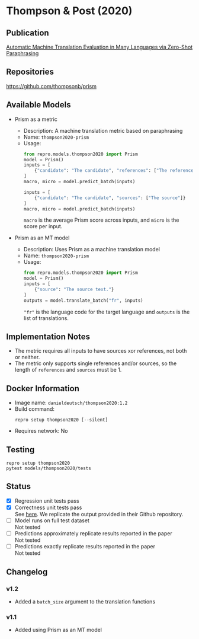 # Thompson & Post (2020)

## Publication
[Automatic Machine Translation Evaluation in Many Languages via Zero-Shot Paraphrasing](https://arxiv.org/abs/2004.14564)

## Repositories
https://github.com/thompsonb/prism

## Available Models
- Prism as a metric
  - Description: A machine translation metric based on paraphrasing
  - Name: `thompson2020-prism`
  - Usage:
    ```python
    from repro.models.thompson2020 import Prism
    model = Prism()
    inputs = [
        {"candidate": "The candidate", "references": ["The reference"]}
    ]
    macro, micro = model.predict_batch(inputs)
    
    inputs = [
        {"candidate": "The candidate", "sources": ["The source"]}
    ]
    macro, micro = model.predict_batch(inputs)
    ```
    `macro` is the average Prism score across inputs, and `micro` is the score per input.
    
- Prism as an MT model
  - Description: Uses Prism as a machine translation model
  - Name: `thompson2020-prism`
  - Usage:
    ```python
    from repro.models.thompson2020 import Prism
    model = Prism()
    inputs = [
        {"source": "The source text."}
    ]
    outputs = model.translate_batch("fr", inputs)
    ```
    `"fr"` is the language code for the target language and `outputs` is the list of translations.

## Implementation Notes
- The metric requires all inputs to have sources xor references, not both or neither.
- The metric only supports single references and/or sources, so the length of `references` and `sources` must be 1.

## Docker Information
- Image name: `danieldeutsch/thompson2020:1.2`
- Build command:
  ```shell script
  repro setup thompson2020 [--silent]
  ```
- Requires network: No
  
## Testing
```shell script
repro setup thompson2020
pytest models/thompson2020/tests
```

## Status
- [x] Regression unit tests pass   
- [x] Correctness unit tests pass  
See [here](https://github.com/danieldeutsch/repro/actions/runs/1552009837).
We replicate the output provided in their Github repository.
- [ ] Model runs on full test dataset  
Not tested
- [ ] Predictions approximately replicate results reported in the paper  
Not tested
- [ ] Predictions exactly replicate results reported in the paper  
Not tested

## Changelog
### v1.2
- Added a `batch_size` argument to the translation functions

### v1.1
- Added using Prism as an MT model

